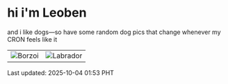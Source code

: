 # hi i'm Leoben

and i like dogs—so have some random dog pics that change whenever my CRON feels like it

|  |  |
|--------|----------|
| ![Borzoi](https://random-dog-vercel.vercel.app/api/random-borzoi?v=1759514032) | ![Labrador](https://random-dog-vercel.vercel.app/api/random-labrador?v=1759514032) |

Last updated: 2025-10-04 01:53 PHT
